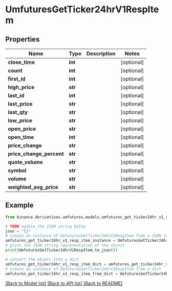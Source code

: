 # UmfuturesGetTicker24hrV1RespItem


## Properties

Name | Type | Description | Notes
------------ | ------------- | ------------- | -------------
**close_time** | **int** |  | [optional] 
**count** | **int** |  | [optional] 
**first_id** | **int** |  | [optional] 
**high_price** | **str** |  | [optional] 
**last_id** | **int** |  | [optional] 
**last_price** | **str** |  | [optional] 
**last_qty** | **str** |  | [optional] 
**low_price** | **str** |  | [optional] 
**open_price** | **str** |  | [optional] 
**open_time** | **int** |  | [optional] 
**price_change** | **str** |  | [optional] 
**price_change_percent** | **str** |  | [optional] 
**quote_volume** | **str** |  | [optional] 
**symbol** | **str** |  | [optional] 
**volume** | **str** |  | [optional] 
**weighted_avg_price** | **str** |  | [optional] 

## Example

```python
from binance.derivatives.umfutures.models.umfutures_get_ticker24hr_v1_resp_item import UmfuturesGetTicker24hrV1RespItem

# TODO update the JSON string below
json = "{}"
# create an instance of UmfuturesGetTicker24hrV1RespItem from a JSON string
umfutures_get_ticker24hr_v1_resp_item_instance = UmfuturesGetTicker24hrV1RespItem.from_json(json)
# print the JSON string representation of the object
print(UmfuturesGetTicker24hrV1RespItem.to_json())

# convert the object into a dict
umfutures_get_ticker24hr_v1_resp_item_dict = umfutures_get_ticker24hr_v1_resp_item_instance.to_dict()
# create an instance of UmfuturesGetTicker24hrV1RespItem from a dict
umfutures_get_ticker24hr_v1_resp_item_from_dict = UmfuturesGetTicker24hrV1RespItem.from_dict(umfutures_get_ticker24hr_v1_resp_item_dict)
```
[[Back to Model list]](../README.md#documentation-for-models) [[Back to API list]](../README.md#documentation-for-api-endpoints) [[Back to README]](../README.md)


